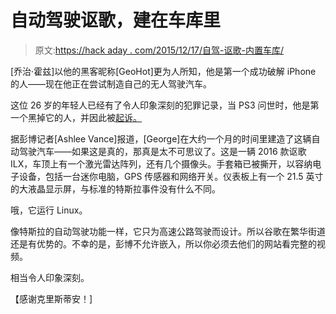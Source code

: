 # 自动驾驶讴歌，建在车库里

> 原文:[https://hack aday . com/2015/12/17/自驾-讴歌-内置车库/](https://hackaday.com/2015/12/17/self-driving-acura-built-in-a-garage/)

[乔治·霍兹]以他的黑客昵称[GeoHot]更为人所知，他是第一个成功破解 iPhone 的人——现在他正在尝试制造自己的无人驾驶汽车。

这位 26 岁的年轻人已经有了令人印象深刻的犯罪记录，当 PS3 问世时，他是第一个黑掉它的人，并因此被[起诉。](https://hackaday.com/2011/04/12/geohot-case-settlement/)

据彭博记者[Ashlee Vance]报道，[George]在大约一个月的时间里建造了这辆自动驾驶汽车——如果这是真的，那真是太不可思议了。这是一辆 2016 款讴歌 ILX，车顶上有一个激光雷达阵列，还有几个摄像头。手套箱已被撕开，以容纳电子设备，包括一台迷你电脑，GPS 传感器和网络开关。仪表板上有一个 21.5 英寸的大液晶显示屏，与标准的特斯拉事件没有什么不同。

哦，它运行 Linux。

像特斯拉的自动驾驶功能一样，它只为高速公路驾驶而设计。所以谷歌在繁华街道还是有优势的。不幸的是，彭博不允许嵌入，所以你必须去他们的网站看完整的视频。

相当令人印象深刻。

【感谢克里斯蒂安！]